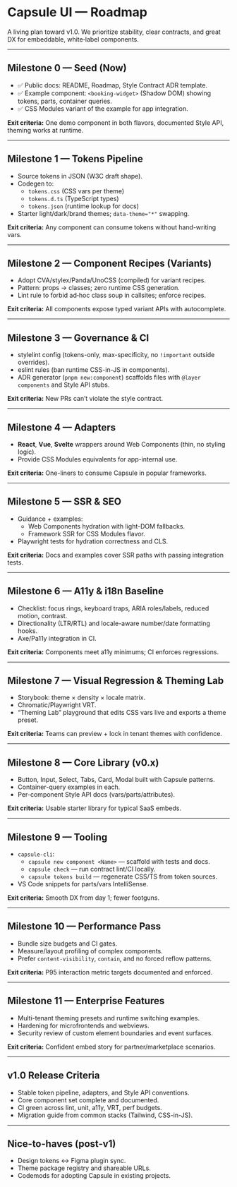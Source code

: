 # Capsule UI — Roadmap

A living plan toward v1.0. We prioritize stability, clear contracts, and great DX for embeddable, white‑label components.

---

## Milestone 0 — Seed (Now)
- ✅ Public docs: README, Roadmap, Style Contract ADR template.
- ✅ Example component: `<booking-widget>` (Shadow DOM) showing tokens, parts, container queries.
- ✅ CSS Modules variant of the example for app integration.

**Exit criteria:** One demo component in both flavors, documented Style API, theming works at runtime.

---

## Milestone 1 — Tokens Pipeline
- Source tokens in JSON (W3C draft shape).
- Codegen to:
  - `tokens.css` (CSS vars per theme)
  - `tokens.d.ts` (TypeScript types)
  - `tokens.json` (runtime lookup for docs)
- Starter light/dark/brand themes; `data-theme="*"` swapping.

**Exit criteria:** Any component can consume tokens without hand-writing vars.

---

## Milestone 2 — Component Recipes (Variants)
- Adopt CVA/stylex/Panda/UnoCSS (compiled) for variant recipes.
- Pattern: props → classes; zero runtime CSS generation.
- Lint rule to forbid ad‑hoc class soup in callsites; enforce recipes.

**Exit criteria:** All components expose typed variant APIs with autocomplete.

---

## Milestone 3 — Governance & CI
- stylelint config (tokens-only, max-specificity, no `!important` outside overrides).
- eslint rules (ban runtime CSS-in-JS in components).
- ADR generator (`pnpm new:component`) scaffolds files with `@layer components` and Style API stubs.

**Exit criteria:** New PRs can’t violate the style contract.

---

## Milestone 4 — Adapters
- **React**, **Vue**, **Svelte** wrappers around Web Components (thin, no styling logic).
- Provide CSS Modules equivalents for app-internal use.

**Exit criteria:** One-liners to consume Capsule in popular frameworks.

---

## Milestone 5 — SSR & SEO
- Guidance + examples:
  - Web Components hydration with light-DOM fallbacks.
  - Framework SSR for CSS Modules flavor.
- Playwright tests for hydration correctness and CLS.

**Exit criteria:** Docs and examples cover SSR paths with passing integration tests.

---

## Milestone 6 — A11y & i18n Baseline
- Checklist: focus rings, keyboard traps, ARIA roles/labels, reduced motion, contrast.
- Directionality (LTR/RTL) and locale-aware number/date formatting hooks.
- Axe/Pa11y integration in CI.

**Exit criteria:** Components meet a11y minimums; CI enforces regressions.

---

## Milestone 7 — Visual Regression & Theming Lab
- Storybook: theme × density × locale matrix.
- Chromatic/Playwright VRT.
- “Theming Lab” playground that edits CSS vars live and exports a theme preset.

**Exit criteria:** Teams can preview + lock in tenant themes with confidence.

---

## Milestone 8 — Core Library (v0.x)
- Button, Input, Select, Tabs, Card, Modal built with Capsule patterns.
- Container-query examples in each.
- Per-component Style API docs (vars/parts/attributes).

**Exit criteria:** Usable starter library for typical SaaS embeds.

---

## Milestone 9 — Tooling
- `capsule-cli`:
  - `capsule new component <Name>` — scaffold with tests and docs.
  - `capsule check` — run contract lint/CI locally.
  - `capsule tokens build` — regenerate CSS/TS from token sources.
- VS Code snippets for parts/vars IntelliSense.

**Exit criteria:** Smooth DX from day 1; fewer footguns.

---

## Milestone 10 — Performance Pass
- Bundle size budgets and CI gates.
- Measure/layout profiling of complex components.
- Prefer `content-visibility`, `contain`, and no forced reflow patterns.

**Exit criteria:** P95 interaction metric targets documented and enforced.

---

## Milestone 11 — Enterprise Features
- Multi-tenant theming presets and runtime switching examples.
- Hardening for microfrontends and webviews.
- Security review of custom element boundaries and event surfaces.

**Exit criteria:** Confident embed story for partner/marketplace scenarios.

---

## v1.0 Release Criteria
- Stable token pipeline, adapters, and Style API conventions.
- Core component set complete and documented.
- CI green across lint, unit, a11y, VRT, perf budgets.
- Migration guide from common stacks (Tailwind, CSS-in-JS).

---

## Nice-to-haves (post‑v1)
- Design tokens ↔ Figma plugin sync.
- Theme package registry and shareable URLs.
- Codemods for adopting Capsule in existing projects.
